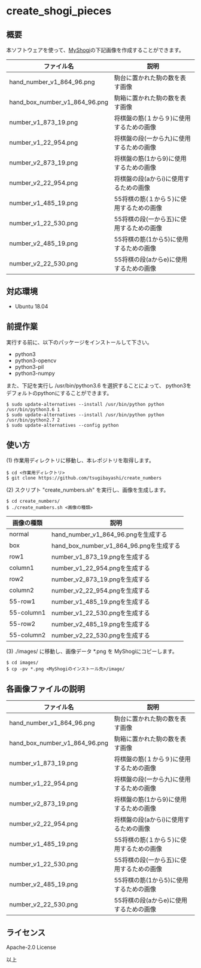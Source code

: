 # create_shogi_pieces

## 概要

本ソフトウェアを使って、[MyShogi](https://github.com/yaneurao/MyShogi)の下記画像を作成することができます。

| ファイル名 | 説明 |
----|----
| hand\_number\_v1\_864\_96.png | 駒台に置かれた駒の数を表す画像 |
| hand\_box\_number\_v1\_864\_96.png | 駒箱に置かれた駒の数を表す画像 |
| number\_v1\_873\_19.png | 将棋盤の筋(１から９)に使用するための画像 |
| number\_v1\_22\_954.png | 将棋盤の段(一から九)に使用するための画像 |
| number\_v2\_873\_19.png | 将棋盤の筋(1から9)に使用するための画像 |
| number\_v2\_22\_954.png | 将棋盤の段(aからi)に使用するための画像 |
| number\_v1\_485\_19.png | 55将棋の筋(１から５)に使用するための画像 |
| number\_v1\_22\_530.png | 55将棋の段(一から五)に使用するための画像 |
| number\_v2\_485\_19.png | 55将棋の筋(1から5)に使用するための画像 |
| number\_v2\_22\_530.png | 55将棋の段(aからe)に使用するための画像 |

## 対応環境

- Ubuntu 18.04

## 前提作業

実行する前に、以下のパッケージをインストールして下さい。

* python3
* python3-opencv
* python3-pil
* python3-numpy

また、下記を実行し /usr/bin/python3.6 を選択することによって、
python3をデフォルトのpythonにすることができます。

    $ sudo update-alternatives --install /usr/bin/python python /usr/bin/python3.6 1
    $ sudo update-alternatives --install /usr/bin/python python /usr/bin/python2.7 2
    $ sudo update-alternatives --config python

## 使い方

(1) 作業用ディレクトリに移動し、本レポジトリを取得します。

    $ cd <作業用ディレクトリ>
    $ git clone https://github.com/tsugibayashi/create_numbers

(2) スクリプト "create\_numbers.sh" を実行し、画像を生成します。

    $ cd create_numbers/
    $ ./create_numbers.sh <画像の種類>

| 画像の種類 | 説明 |
----|----
| normal | hand\_number\_v1\_864\_96.pngを生成する |
| box | hand\_box\_number\_v1\_864\_96.pngを生成する |
| row1 | number\_v1\_873\_19.pngを生成する |
| column1 | number\_v1\_22\_954.pngを生成する |
| row2 | number\_v2\_873\_19.pngを生成する |
| column2 | number\_v2\_22\_954.pngを生成する |
| 55-row1 | number\_v1\_485\_19.pngを生成する |
| 55-column1 | number\_v1\_22\_530.pngを生成する |
| 55-row2 | number\_v2\_485\_19.pngを生成する |
| 55-column2 | number\_v2\_22\_530.pngを生成する |

(3) ./images/ に移動し、画像データ \*.png を MyShogiにコピーします。

    $ cd images/
    $ cp -pv *.png <MyShogiのインストール先>/image/

## 各画像ファイルの説明

| ファイル名 | 説明 |
----|----
| hand\_number\_v1\_864\_96.png | 駒台に置かれた駒の数を表す画像 |
| hand\_box\_number\_v1\_864\_96.png | 駒箱に置かれた駒の数を表す画像 |
| number\_v1\_873\_19.png | 将棋盤の筋(１から９)に使用するための画像 |
| number\_v1\_22\_954.png | 将棋盤の段(一から九)に使用するための画像 |
| number\_v2\_873\_19.png | 将棋盤の筋(1から9)に使用するための画像 |
| number\_v2\_22\_954.png | 将棋盤の段(aからi)に使用するための画像 |
| number\_v1\_485\_19.png | 55将棋の筋(１から５)に使用するための画像 |
| number\_v1\_22\_530.png | 55将棋の段(一から五)に使用するための画像 |
| number\_v2\_485\_19.png | 55将棋の筋(1から5)に使用するための画像 |
| number\_v2\_22\_530.png | 55将棋の段(aからe)に使用するための画像 |

## ライセンス

Apache-2.0 License


以上
